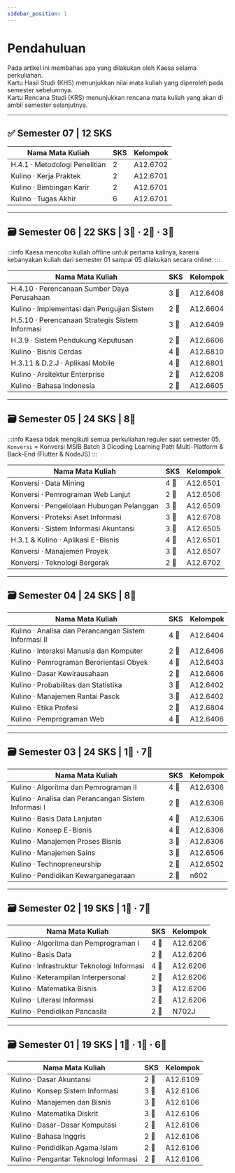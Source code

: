 ```yaml
---
sidebar_position: 1
---
```


# Pendahuluan

Pada artikel ini membahas apa yang dilakukan oleh Kaesa selama perkuliahan.  
Kartu Hasil Studi (KHS) menunjukkan nilai mata kuliah yang diperoleh pada semester sebelumnya.  
Kartu Rencana Studi (KRS) menunjukkan rencana mata kuliah yang akan di ambil semester selanjutnya.

---

## ✅ Semester 07 | 12 SKS

| Nama Mata Kuliah              | SKS | Kelompok |
| ----------------------------- | --- | -------- |
| H.4.1 · Metodologi Penelitian | 2   | A12.6702 |
| Kulino · Kerja Praktek        | 2   | A12.6701 |
| Kulino · Bimbingan Karir      | 2   | A12.6701 |
| Kulino · Tugas Akhir          | 6   | A12.6701 |

---

## 🗃 Semester 06 | 22 SKS | 3💛 · 2💙 · 3💜

:::info
Kaesa mencoba kuliah offline untuk pertama kalinya, karena kebanyakan kuliah dari semester 01 sampai 05 dilakukan secara online.
:::

| Nama Mata Kuliah                                | SKS  | Kelompok |
| ----------------------------------------------- | ---- | -------- |
| H.4.10 · Perencanaan Sumber Daya Perusahaan     | 3 💛 | A12.6408 |
| Kulino · Implementasi dan Pengujian Sistem      | 2 💛 | A12.6604 |
| H.5.10 · Perencanaan Strategis Sistem Informasi | 3 💙 | A12.6409 |
| H.3.9 · Sistem Pendukung Keputusan              | 2 💜 | A12.6606 |
| Kulino · Bisnis Cerdas                          | 4 💜 | A12.6810 |
| H.3.11 & D.2.J · Aplikasi Mobile                | 4 💛 | A12.6801 |
| Kulino · Arsitektur Enterprise                  | 2 💜 | A12.6208 |
| Kulino · Bahasa Indonesia                       | 2 💙 | A12.6605 |

---

## 🗃 Semester 05 | 24 SKS | 8💜

:::info
Kaesa tidak mengikuti semua perkuliahan reguler saat semester 05.
`Konversi` = Konversi MSIB Batch 3 Dicoding Learning Path Multi-Platform & Back-End (Flutter & NodeJS)
:::

| Nama Mata Kuliah                          | SKS  | Kelompok |
| ----------------------------------------- | ---- | -------- |
| Konversi · Data Mining                    | 4 💜 | A12.6501 |
| Konversi · Pemrograman Web Lanjut         | 2 💜 | A12.6506 |
| Konversi · Pengelolaan Hubungan Pelanggan | 3 💜 | A12.6509 |
| Konversi · Proteksi Aset Informasi        | 3 💜 | A12.6708 |
| Konversi · Sistem Informasi Akuntansi     | 3 💜 | A12.6505 |
| H.3.1 & Kulino · Aplikasi E-Bisnis        | 4 💜 | A12.6501 |
| Konversi · Manajemen Proyek               | 3 💜 | A12.6507 |
| Konversi · Teknologi Bergerak             | 2 💜 | A12.6702 |

---

## 🗃 Semester 04 | 24 SKS | 8💜

| Nama Mata Kuliah                                     | SKS  | Kelompok |
| ---------------------------------------------------- | ---- | -------- |
| Kulino · Analisa dan Perancangan Sistem Informasi II | 4 💜 | A12.6404 |
| Kulino · Interaksi Manusia dan Komputer              | 2 💜 | A12.6406 |
| Kulino · Pemrograman Berorientasi Obyek              | 4 💜 | A12.6403 |
| Kulino · Dasar Kewirausahaan                         | 2 💜 | A12.6606 |
| Kulino · Probabilitas dan Statistika                 | 3 💜 | A12.6402 |
| Kulino · Manajemen Rantai Pasok                      | 3 💜 | A12.6402 |
| Kulino · Etika Profesi                               | 2 💜 | A12.6804 |
| Kulino · Pemprograman Web                            | 4 💜 | A12.6406 |

---

## 🗃 Semester 03 | 24 SKS | 1💙 · 7💜

| Nama Mata Kuliah                                    | SKS  | Kelompok |
| --------------------------------------------------- | ---- | -------- |
| Kulino · Algoritma dan Pemrograman II               | 4 💜 | A12.6306 |
| Kulino · Analisa dan Perancangan Sistem Informasi I | 2 💜 | A12.6306 |
| Kulino · Basis Data Lanjutan                        | 4 💜 | A12.6306 |
| Kulino · Konsep E-Bisnis                            | 4 💜 | A12.6306 |
| Kulino · Manajemen Proses Bisnis                    | 3 💙 | A12.6306 |
| Kulino · Manajemen Sains                            | 3 💜 | A12.6506 |
| Kulino · Technopreneurship                          | 2 💜 | A12.6502 |
| Kulino · Pendidikan Kewarganegaraan                 | 2 💜 | n602     |

---

## 🗃 Semester 02 | 19 SKS | 1💙 · 7💜

| Nama Mata Kuliah                           | SKS  | Kelompok |
| ------------------------------------------ | ---- | -------- |
| Kulino · Algoritma dan Pemprograman I      | 4 💜 | A12.6206 |
| Kulino · Basis Data                        | 2 💜 | A12.6206 |
| Kulino · Infrastruktur Teknologi Informasi | 4 💜 | A12.6206 |
| Kulino · Keterampilan Interpersonal        | 2 💜 | A12.6206 |
| Kulino · Matematika Bisnis                 | 3 💜 | A12.6206 |
| Kulino · Literasi Informasi                | 2 💜 | A12.6206 |
| Kulino · Pendidikan Pancasila              | 2 💙 | N702J    |

---

## 🗃 Semester 01 | 19 SKS | 1💛 · 1💙 · 6💜

| Nama Mata Kuliah                       | SKS  | Kelompok |
| -------------------------------------- | ---- | -------- |
| Kulino · Dasar Akuntansi               | 2 💛 | A12.6109 |
| Kulino · Konsep Sistem Informasi       | 3 💜 | A12.6106 |
| Kulino · Manajemen dan Bisnis          | 3 💙 | A12.6106 |
| Kulino · Matematika Diskrit            | 3 💜 | A12.6106 |
| Kulino · Dasar-Dasar Komputasi         | 2 💜 | A12.6106 |
| Kulino · Bahasa Inggris                | 2 💜 | A12.6106 |
| Kulino · Pendidikan Agama Islam        | 2 💜 | A12.6106 |
| Kulino · Pengantar Teknologi Informasi | 2 💜 | A12.6106 |
